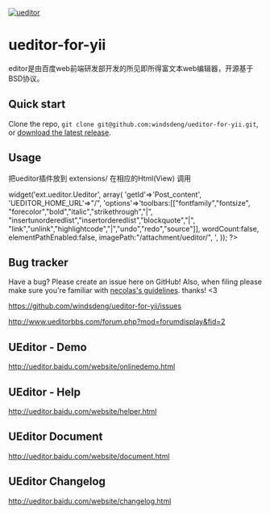 [![ueditor](http://www.ueditorbbs.com/template/qing/image/logo.png)](http://ueditor.baidu.com/)

ueditor-for-yii
===============


editor是由百度web前端研发部开发的所见即所得富文本web编辑器，开源基于BSD协议。


Quick start
-----------

Clone the repo, `git clone git@github.com:windsdeng/ueditor-for-yii.git`, or [download the latest release](https://github.com/windsdeng/ueditor-for-yii/zipball/master).

Usage 
-----------

把ueditor插件放到 extensions/
在相应的Html(View) 调用

<?php
    $this->widget('ext.ueditor.Ueditor',
            array(
                'getId'=>'Post_content',
                'UEDITOR_HOME_URL'=>"/",
                'options'=>'toolbars:[["fontfamily","fontsize",
                "forecolor","bold","italic","strikethrough","|",
"insertunorderedlist","insertorderedlist","blockquote","|",
"link","unlink","highlightcode","|","undo","redo","source"]],
                    wordCount:false,
                    elementPathEnabled:false,
                    imagePath:"/attachment/ueditor/",
                    ',
            ));
?>


Bug tracker
-----------

Have a bug? Please create an issue here on GitHub! Also, when filing please make sure you're familiar with [necolas's guidelines](https://github.com/necolas/issue-guidelines). thanks! <3

https://github.com/windsdeng/ueditor-for-yii/issues

http://www.ueditorbbs.com/forum.php?mod=forumdisplay&fid=2


UEditor - Demo
-----------

http://ueditor.baidu.com/website/onlinedemo.html

UEditor - Help
-----------

http://ueditor.baidu.com/website/helper.html


UEditor Document
-----------

http://ueditor.baidu.com/website/document.html

UEditor Changelog
-----------

http://ueditor.baidu.com/website/changelog.html

